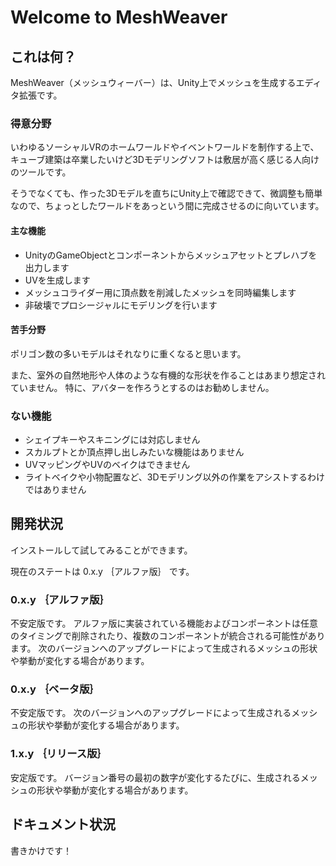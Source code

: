# Welcome to MeshWeaver

## これは何？

MeshWeaver（メッシュウィーバー）は、Unity上でメッシュを生成するエディタ拡張です。

### 得意分野

いわゆるソーシャルVRのホームワールドやイベントワールドを制作する上で、キューブ建築は卒業したいけど3Dモデリングソフトは敷居が高く感じる人向けのツールです。

そうでなくても、作った3Dモデルを直ちにUnity上で確認できて、微調整も簡単なので、ちょっとしたワールドをあっという間に完成させるのに向いています。

#### 主な機能

- UnityのGameObjectとコンポーネントからメッシュアセットとプレハブを出力します
- UVを生成します
- メッシュコライダー用に頂点数を削減したメッシュを同時編集します
- 非破壊でプロシージャルにモデリングを行います

#### 苦手分野

ポリゴン数の多いモデルはそれなりに重くなると思います。

また、室外の自然地形や人体のような有機的な形状を作ることはあまり想定されていません。
特に、アバターを作ろうとするのはお勧めしません。

### ない機能

- シェイプキーやスキニングには対応しません
- スカルプトとか頂点押し出しみたいな機能はありません
- UVマッピングやUVのベイクはできません
- ライトベイクや小物配置など、3Dモデリング以外の作業をアシストするわけではありません

## 開発状況

インストールして試してみることができます。

現在のステートは 0.x.y ｛アルファ版｝ です。

### 0.x.y ｛アルファ版｝

不安定版です。
アルファ版に実装されている機能およびコンポーネントは任意のタイミングで削除されたり、複数のコンポーネントが統合される可能性があります。
次のバージョンへのアップグレードによって生成されるメッシュの形状や挙動が変化する場合があります。

### 0.x.y ｛ベータ版｝

不安定版です。
次のバージョンへのアップグレードによって生成されるメッシュの形状や挙動が変化する場合があります。

### 1.x.y ｛リリース版｝

安定版です。
バージョン番号の最初の数字が変化するたびに、生成されるメッシュの形状や挙動が変化する場合があります。

## ドキュメント状況

書きかけです！